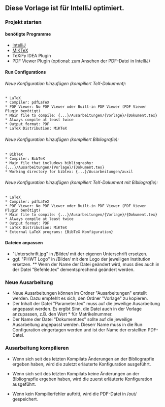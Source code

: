 ## Diese Vorlage ist für **IntelliJ** optimiert. 

### Projekt starten

  #### benötigte Programme
  * [IntelliJ](https://www.jetbrains.com/idea)
  * [MiKTeX](https://miktex.org)
  * TeXiFy IDEA Plugin
  * PDF Viewer Plugin (optional: zum Ansehen der PDF-Datei in IntelliJ)
  
  #### Run Configurations
  ###### Neue Konfiguration hinzufügen (kompiliert TeX-Dokument):
    * LaTeX
    * Compiler: pdfLaTeX
    * PDF Viewer: No PDF Viewer oder Built-in PDF Viewer (PDF Viewer Plugin benötigt)
    * Main file to compile: {...}/Ausarbeitungen/{Vorlage}/{Dokument.tex}
    * Always compile at least twice
    * Output format: PDF
    * LaTeX Distribution: MiKTeX
    
  ###### Neue Konfiguration hinzufügen (kompiliert Bibliografie):
    * BibTeX
    * Compiler: BibTeX
    * Main file that includews bibliography: {...}/Ausarbeitungen/{Vorlage}/{Dokument.tex}
    * Working directory for bibtex: {...}/Ausarbeitungen/auxil
    
  ###### Neue Konfiguration hinzufügen (kompiliert TeX-Dokument mit Bibliografie):
    * LaTeX
    * Compiler: pdfLaTeX
    * PDF Viewer: No PDF Viewer oder Built-in PDF Viewer (PDF Viewer Plugin benötigt)
    * Main file to compile: {...}/Ausarbeitungen/{Vorlage}/{Dokument.tex}
    * Always compile at least twice
    * Output format: PDF
    * LaTeX Distribution: MiKTeX
    * External LaTeX programs: {BibTeX Konfiguration}

  #### Dateien anpassen
  * "Unterschrift.jpg" in /Bilder/ mit der eigenen Unterschrift ersetzen.   
  * ggf. "PHWT Logo" in /Bilder/ mit dem Logo der jeweiligen Institution ersetzen.
  ** Wenn der Name der Datei geändert wird, muss dies auch in der Datei "Befehle.tex" dementsprechend geändert werden.
  

### Neue Ausarbeitung 
* Neue Ausarbeitungen können im Ordner "Ausarbeitungen" erstellt werden. Dazu empfehlt es sich, den Ordner "Vorlage" zu kopieren.
* Der Inhalt der Datei "Parameter.tex" muss auf die jeweilige Ausarbeitung angepasst werden. Es ergibt Sinn, die Datei auch in der Vorlage anzupassen, z.B. den Wert * für Matrikelnummer.
* Der Name der Datei "Dokument.tex" sollte auf die jeweilige Ausarbeitung angepasst werden. Dieserr Name muss in die Run Configuration eingertagen werden und ist der Name der erstellten PDF-Datei.

### Ausarbeitung kompilieren
* Wenn sich seit des letzten Kompilats Änderungen an der Bibliograpfie ergeben haben, wird die zuletzt erläuterte Konfiguration ausgeführt.
* Wenn sich seit des letzten Kompilats keine Änderungen an der Bibliograpfie ergeben haben, wird die zuerst erläuterte Konfiguration ausgeführt.

* Wenn kein Kompilierfehler auftritt, wird die PDF-Datei in /out/ gespeichert.
